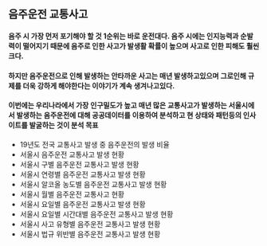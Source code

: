 ## 음주운전 교통사고
#### 음주 시 가장 먼저 포기해야 할 것 1순위는 바로 운전대다. 음주 시에는 인지능력과 순발력이 떨어지기 때문에 음주로 인한 사고가 발생활 확률이 높으며 사고로 인한 피해도 훨씬 크다.
#### 하지만 음주운전으로 인해 발생하는 안타까운 사고는 매년 발생하고있으며 그로인해 규제를 더욱 강하게 해야한다는 이야기가 계속 생겨나고있다.
#### 이번에는 우리나라에서 가장 인구밀도가 높고 매년 많은 교통사고가 발생하는 서울시에서 발생하는 음주운전에 대해 공공데이터를 이용하여 분석하고 현 상태와 패턴등의 인사이트를 발굴하는 것이 분석 목표

-  19년도 전국 교통사고 발생 중 음주운전의 발생 비율
-  서울시 음주운전 교통사고 발생 현황
-  서울시 구별 음주운전 교통사고 발생 현황
-  서울시 연령별 음주운전 교통사고 발생 현황
-  서울시 알코올 농도별 음주운전 교통사고 발생 현황
-  서울시 월별 음주운전 교통사고 현황
-  서울시 요일별 음주운전 교통사고 발생 현황
-  서울시 요일별 시간대별 음주운전 교통사고 발생 현황
-  서울시 사고 유형별 음주운전 교통사고 발생 현황
-  서울시 법규 위반별 음주운전 교통사고 발생 현황
